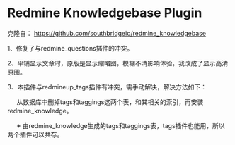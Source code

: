 # Redmine Knowledgebase Plugin

克隆自：
https://github.com/southbridgeio/redmine_knowledgebase

1、修复了与redmine_questions插件的冲突。

2、平铺显示文章时，原版是显示缩略图，模糊不清影响体验，我改成了显示高清原图。

3、本插件与redmineup_tags插件有冲突，需手动解决，解决方法如下：

&ensp;&ensp;&ensp;从数据库中删掉tags和taggings这两个表，和其相关的索引，再安装redmine_knowledge。

&ensp;&ensp;&ensp;※ 由redmine_knowledge生成的tags和taggings表，tags插件也能用，所以两个插件可以共存。